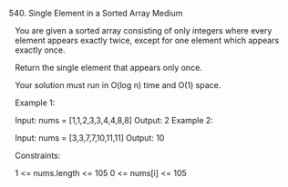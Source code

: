 540. Single Element in a Sorted Array
Medium


You are given a sorted array consisting of only integers where every element appears exactly twice, except for one element which appears exactly once.

Return the single element that appears only once.

Your solution must run in O(log n) time and O(1) space.

 

Example 1:

Input: nums = [1,1,2,3,3,4,4,8,8]
Output: 2
Example 2:

Input: nums = [3,3,7,7,10,11,11]
Output: 10
 

Constraints:

1 <= nums.length <= 105
0 <= nums[i] <= 105
